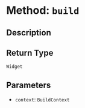 # Method: `build`

## Description



## Return Type
`Widget`

## Parameters

- `context`: `BuildContext`
